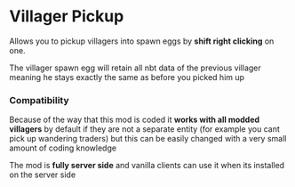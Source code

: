 # Villager Pickup

Allows you to pickup villagers into spawn eggs by **shift right clicking** on one. 

The villager spawn egg will retain all nbt data of the previous villager meaning he stays exactly the same as before you picked him up

### Compatibility
Because of the way that this mod is coded it **works with all modded villagers** by default if they are not a separate entity (for example you cant pick up wandering traders) but this can be easily changed with a very small amount of coding knowledge

The mod is **fully server side** and vanilla clients can use it when its installed on the server side
